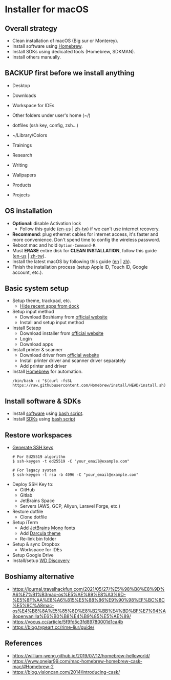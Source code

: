 # Installer for macOS

## Overall strategy

* Clean installation of macOS (Big sur or Monterey).
* Install software using [Homebrew](https://brew.sh/).
* Install SDKs using dedicated tools (Homebrew, SDKMAN).
* Install others manually.

## BACKUP first before we install anything

* Desktop
* Downloads
* Workspace for IDEs
* Other folders under user's home (~/) 

* dotfiles (ssh key, config, zsh…)
* ~/Library/Colors

* Trainings
* Research
* Writing
* Wallpapers
* Products
* Projects

## OS installation

* **Optional**: disable Activation lock
  - Follow this guide ([en-us](https://support.apple.com/en-us/HT206989) | [zh-tw](https://support.apple.com/zh-tw/HT206989)) if we can't use internet recovery.
* **Recommend**: plug ethernet cables for internet access, it's faster and more convenience. Don't spend time to config the wireless password.
* Reboot mac and hold `Option-Command-R`.
* Must **ERASE** entire disk for **CLEAN INSTALLATION**, follow this guide ([en-us](https://support.apple.com/zh-tw/HT208496) | [zh-tw](https://support.apple.com/zh-tw/HT208496)).
* Install the latest macOS by following this guide ([en](https://support.apple.com/en-us/HT204904) | [zh](https://support.apple.com/zh-tw/HT204904)).
* Finish the installation process (setup Apple ID, Touch ID, Google account, etc.).

## Basic system setup

* Setup theme, trackpad, etc.
  - [Hide recent apps from dock](https://www.howtogeek.com/714379/how-to-hide-recent-apps-from-the-mac-dock)
* Setup input method
  - Download Boshiamy from [official website](https://boshiamy.com/)
  - Install and setup input method
* Install Setapp
  - Download installer from [official website](https://setapp.com/download)
  - Login
  - Download apps
* Install printer & scanner
  - Download driver from [official website](https://support.brother.com/g/b/downloadlist.aspx?c=tw&lang=en&prod=mfc1910w_eu_as&os=10072&flang=English)
  - Install printer driver and scanner driver separately
  - Add printer and driver
* Install [Homebrew](https://brew.sh/) for automation.
  ```
  /bin/bash -c "$(curl -fsSL https://raw.githubusercontent.com/Homebrew/install/HEAD/install.sh)"
  ```

## Install software & SDKs

* Install [software](software.md) using [bash script](install-software.sh).
* Install [SDKs](sdks.md) using [bash script](install-sdks.sh)

## Restore workspaces

* [Generate SSH keys]((https://docs.github.com/en/authentication/connecting-to-github-with-ssh/generating-a-new-ssh-key-and-adding-it-to-the-ssh-agent))
  ```shell
  # For Ed25519 algorithm
  $ ssh-keygen -t ed25519 -C "your_email@example.com"
  
  # For legacy system
  $ ssh-keygen -t rsa -b 4096 -C "your_email@example.com"
  ```
* Deploy SSH Key to:
  - GitHub
  - Gitlab
  - JetBrains Space
  - Servers (AWS, GCP, Aliyun, Laravel Forge, etc.)
* Restore dotfile
  - Clone dotfile
* Setup iTerm
  - Add [JetBrains Mono](https://www.jetbrains.com/lp/mono/) fonts
  - Add [Darcula theme](https://draculatheme.com/iterm)
  - Re-link bin folder
* Setup & sync Dropbox
  - Workspace for IDEs
* Setup Google Drive
* Install/setup [WD Discovery](https://support.wdc.com/downloads.aspx?p=293#WD_softwaremac)

## Boshiamy alternative

* https://journal.travelhackfun.com/2021/05/27/%E5%98%B8%E8%9D%A6%E7%B1%B3mac-os%E5%AE%89%E8%A3%9D-%E5%8F%AA%E8%A6%815%E5%88%86%E9%90%98%EF%BC%8C%E5%9C%A8mac-os%E4%B8%8A%E5%85%8D%E8%B2%BB%E4%BD%BF%E7%94%A8openvanilla%E6%B0%B8%E4%B9%85%E5%AE%89/
* https://vocus.cc/article/5f9fd5c3fd89780001d1ca4b
* https://blog.typeart.cc/rime-liur/guide/

## References

* https://william-weng.github.io/2019/07/12/homebrew-helloworld/
* https://www.onejar99.com/mac-homebrew-homebrew-cask-mac/#Homebrew-2
* https://blog.visioncan.com/2014/introducing-cask/
